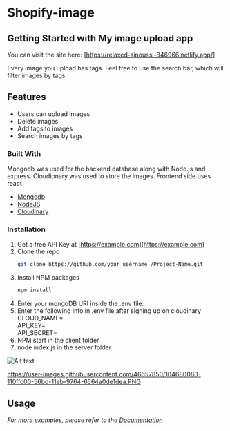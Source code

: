 # Shopify-image
## Getting Started with My image upload app
You can visit the site here:
[https://relaxed-sinoussi-846966.netlify.app/]


Every image you upload has tags. Feel free to use the search bar, which will filter images by tags.


<!-- ABOUT THE PROJECT -->
## Features

* Users can upload images
* Delete images
* Add tags to images
* Search images by tags

### Built With

Mongodb was used for the backend database along with Node.js and express. Cloudionary was used to store the images.
Frontend side uses react

* [Mongodb](https://www.mongodb.com/)
* [NodeJS](https://nodejs.org/en/download/)
* [Cloudinary](https://cloudinary.com/users/login)

### Installation

1. Get a free API Key at [https://example.com](https://example.com)
2. Clone the repo
   ```sh
   git clone https://github.com/your_username_/Project-Name.git
   ```
3. Install NPM packages
   ```sh
   npm install
   ```
4. Enter your mongoDB URI inside the .env file.
5. Enter the following info in .env file after signing up on cloudinary
CLOUD_NAME=        
  API_KEY=            
  API_SECRET=        
5. NPM start in the client folder
6. node index.js in the server folder

![Alt text](https://user-images.githubusercontent.com/46657850/104680080-110ffc00-56bd-11eb-9764-6564a0de1dea.PNG)

https://user-images.githubusercontent.com/46657850/104680080-110ffc00-56bd-11eb-9764-6564a0de1dea.PNG
<!-- USAGE EXAMPLES -->
## Usage


_For more examples, please refer to the [Documentation](https://example.com)_

